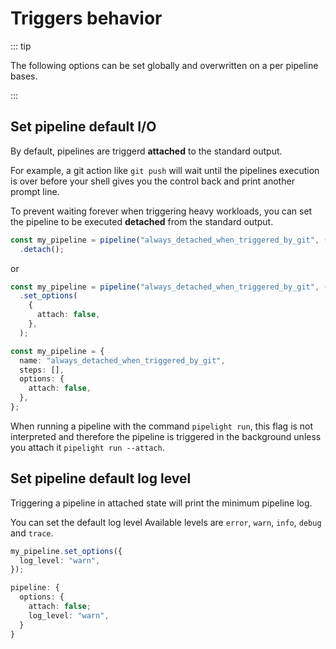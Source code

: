 <script setup lang="ts">
import { api } from "@utils/preferences.ts";
import Sync from '@components/Sync.vue';
import ASync from '@components/ASync.vue';
</script>

# Triggers behavior

::: tip

The following options can be set globally and overwritten on a per pipeline
bases.

:::

## Set pipeline default I/O

By default, pipelines are triggerd **attached** to the standard output.

For example, a git action like `git push` will wait until the pipelines
execution is over before your shell gives you the control back and print another
prompt line.

To prevent waiting forever when triggering heavy workloads, you can set the
pipeline to be executed **detached** from the standard output.

<div v-if="api.compositions">

```ts
const my_pipeline = pipeline("always_detached_when_triggered_by_git", () => [])
  .detach();
```

or

```ts
const my_pipeline = pipeline("always_detached_when_triggered_by_git", () => [])
  .set_options(
    {
      attach: false,
    },
  );
```

</div>
<div v-else>

```ts
const my_pipeline = {
  name: "always_detached_when_triggered_by_git",
  steps: [],
  options: {
    attach: false,
  },
};
```

</div>

When running a pipeline with the command `pipelight run`, this flag is not
interpreted and therefore the pipeline is triggered in the background unless you
attach it `pipelight run --attach`.

## Set pipeline default log level

Triggering a pipeline in attached state will print the minimum pipeline log.

You can set the default log level Available levels are `error`, `warn`, `info`,
`debug` and `trace`.

<div v-if="api.compositions">

```ts
my_pipeline.set_options({
  log_level: "warn",
});
```

</div>
<div v-else>

```ts
pipeline: {
  options: {
    attach: false;
    log_level: "warn",
  }
}
```

</div>
